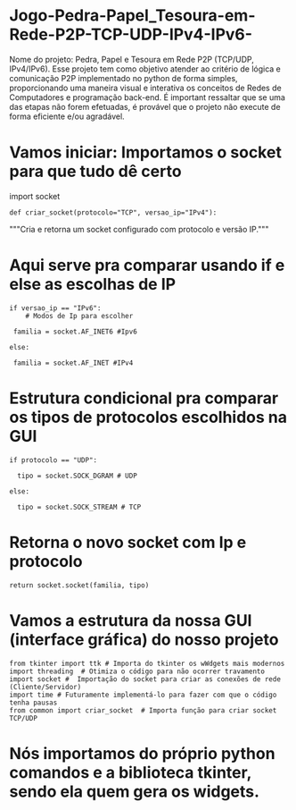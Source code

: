 # Jogo-Pedra-Papel_Tesoura-em-Rede-P2P-TCP-UDP-IPv4-IPv6-
Nome do projeto: Pedra, Papel e Tesoura em Rede P2P (TCP/UDP, IPv4/IPv6).
Esse projeto tem como objetivo atender ao critério de lógica e comunicação P2P implementado no python de forma simples, proporcionando uma maneira visual e interativa os conceitos de Redes de Computadores e programação back-end.
É important ressaltar que se uma das etapas não forem efetuadas, é provável que o projeto não execute de forma eficiente e/ou agradável. 



# Vamos iniciar: Importamos o socket para que tudo dê certo
import socket


```def criar_socket(protocolo="TCP", versao_ip="IPv4"):```
   
 """Cria e retorna um socket configurado com protocolo e versão IP."""

  # Aqui serve pra comparar usando if e else as escolhas de IP  
    if versao_ip == "IPv6":
        # Modos de Ip para escolher 
     
     familia = socket.AF_INET6 #Ipv6
    
    else:
    
     familia = socket.AF_INET #IPv4


 # Estrutura condicional pra comparar os tipos de protocolos escolhidos na GUI     
    if protocolo == "UDP":
   
      tipo = socket.SOCK_DGRAM # UDP
   
    else:
   
      tipo = socket.SOCK_STREAM # TCP

# Retorna o novo socket com Ip e protocolo 
    return socket.socket(familia, tipo)



# Vamos a estrutura da nossa GUI (interface gráfica) do nosso projeto


```import tkinter as tk # Importamos a biblioteca do python e para menos texto chamamos o módulo de tk 
from tkinter import ttk # Importa do tkinter os wWdgets mais modernos
import threading  # Otimiza o código para não ocorrer travamento
import socket #  Importação do socket para criar as conexões de rede (Cliente/Servidor)
import time # Futuramente implementá-lo para fazer com que o código tenha pausas
from common import criar_socket  # Importa função para criar socket TCP/UDP
```

# Nós importamos do próprio python comandos e a biblioteca tkinter, sendo ela quem gera os widgets.


